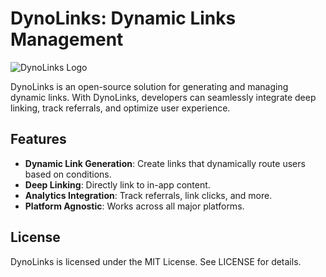 # DynoLinks: Dynamic Links Management

![DynoLinks Logo](path_to_logo.png) 

DynoLinks is an open-source solution for generating and managing dynamic links. With DynoLinks, developers can seamlessly integrate deep linking, track referrals, and optimize user experience.

## Features

- **Dynamic Link Generation**: Create links that dynamically route users based on conditions.
- **Deep Linking**: Directly link to in-app content.
- **Analytics Integration**: Track referrals, link clicks, and more.
- **Platform Agnostic**: Works across all major platforms.

## License
DynoLinks is licensed under the MIT License. See LICENSE for details.
